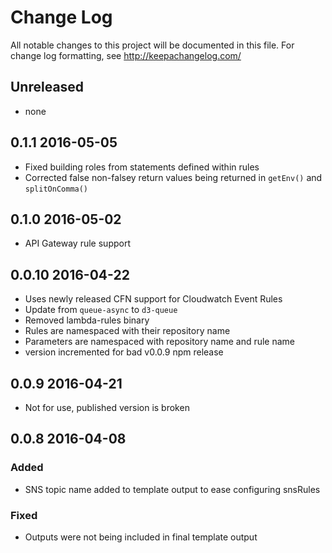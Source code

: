 # Change Log
All notable changes to this project will be documented in this file. For change log formatting, see http://keepachangelog.com/

## Unreleased
- none

## 0.1.1 2016-05-05
- Fixed building roles from statements defined within rules
- Corrected false non-falsey return values being returned in `getEnv()` and `splitOnComma()`

## 0.1.0 2016-05-02
- API Gateway rule support 
  
## 0.0.10 2016-04-22
- Uses newly released CFN support for Cloudwatch Event Rules
- Update from `queue-async` to `d3-queue`
- Removed lambda-rules binary
- Rules are namespaced with their repository name
- Parameters are namespaced with repository name and rule name
- version incremented for bad v0.0.9 npm release
  
## 0.0.9 2016-04-21
- Not for use, published version is broken
  
## 0.0.8 2016-04-08

### Added
- SNS topic name added to template output to ease configuring snsRules

### Fixed
- Outputs were not being included in final template output

